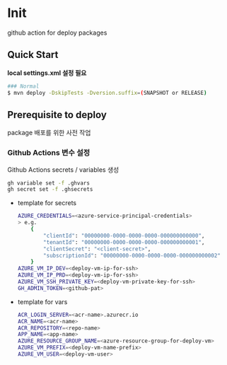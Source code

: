 # Init

github action for deploy packages

## Quick Start

**local settings.xml 설정 필요**

```sh
### Normal
$ mvn deploy -DskipTests -Dversion.suffix=(SNAPSHOT or RELEASE)
```

## Prerequisite to deploy

package 배포를 위한 사전 작업

### Github Actions 변수 설정 

Github Actions secrets / variables 생성

```sh
gh variable set -f .ghvars
gh secret set -f .ghsecrets
```

- template for secrets

    ```sh
    AZURE_CREDENTIALS=<azure-service-principal-credentials>
    > e.g.
        {
            "clientId": "00000000-0000-0000-0000-000000000000",
            "tenantId": "00000000-0000-0000-0000-000000000001",
            "clientSecret": "<client-secret>",
            "subscriptionId": "00000000-0000-0000-0000-000000000002"
        }
    AZURE_VM_IP_DEV=<deploy-vm-ip-for-ssh>
    AZURE_VM_IP_PRD=<deploy-vm-ip-for-ssh>
    AZURE_VM_SSH_PRIVATE_KEY=<deploy-vm-private-key-for-ssh>
    GH_ADMIN_TOKEN=<github-pat>
    ```

- template for vars

    ```sh
    ACR_LOGIN_SERVER=<acr-name>.azurecr.io
    ACR_NAME=<acr-name>
    ACR_REPOSITORY=<repo-name>
    APP_NAME=<app-name>
    AZURE_RESOURCE_GROUP_NAME=<azure-resource-group-for-deploy-vm>
    AZURE_VM_PREFIX=<deploy-vm-name-prefix>
    AZURE_VM_USER=<deploy-vm-user>
    ```
